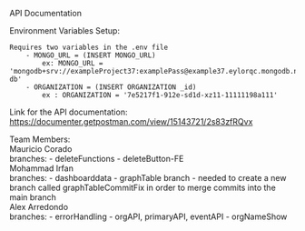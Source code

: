 API Documentation

Environment Variables Setup:

    Requires two variables in the .env file
        - MONGO_URL = (INSERT MONGO_URL)
            ex: MONGO_URL = 'mongodb+srv://exampleProject37:examplePass@example37.eylorqc.mongodb.net/examplemain-db'
        - ORGANIZATION = (INSERT ORGANIZATION _id)
            ex : ORGANIZATION = '7e5217f1-912e-sd1d-xz11-11111198a111'


Link for the API documentation: https://documenter.getpostman.com/view/15143721/2s83zfRQvx

Team Members:\
Mauricio Corado\
branches: - deleteFunctions - deleteButton-FE\
Mohammad Irfan\
branches: - dashboarddata - graphTable branch - needed to create a new branch called graphTableCommitFix in order to merge commits into the main branch\
Alex Arredondo\
branches: - errorHandling - orgAPI, primaryAPI, eventAPI - orgNameShow
